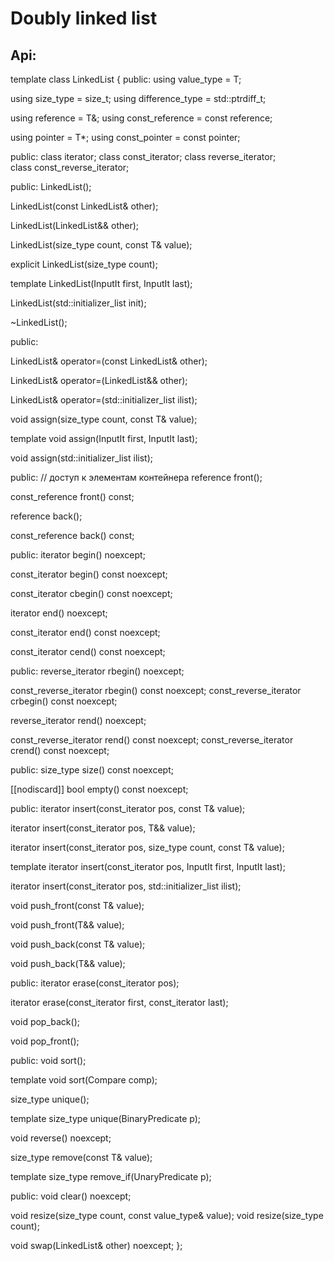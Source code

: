 # Doubly linked list

## Api:
template <class T>
class LinkedList {
public: 
   using value_type = T;
 
   using size_type = size_t;
   using difference_type = std::ptrdiff_t;
 
   using reference = T&;
   using const_reference = const reference;
 
   using pointer = T*;
   using const_pointer = const pointer;
 
public: 
   class iterator;
   class const_iterator;
   class reverse_iterator;     
   class const_reverse_iterator;
 
public:
   LinkedList();

   LinkedList(const LinkedList& other);

   LinkedList(LinkedList&& other);
 
   LinkedList(size_type count, const T& value);

   explicit LinkedList(size_type count);
 
   template<typename InputIt>
   LinkedList(InputIt first, InputIt last);
 
   LinkedList(std::initializer_list<T> init);
 
   ~LinkedList();
 
public:

   LinkedList& operator=(const LinkedList& other);

   LinkedList& operator=(LinkedList&& other);
 
   LinkedList& operator=(std::initializer_list<T> ilist);
 
   void assign(size_type count, const T& value);

   template<typename InputIt>
   void assign(InputIt first, InputIt last);

   void assign(std::initializer_list<T> ilist);
 
public: // доступ к элементам контейнера
   reference front();

   const_reference front() const;

   reference back();

   const_reference back() const;
 
public:
   iterator begin() noexcept;
 
   const_iterator begin() const noexcept;

   const_iterator cbegin() const noexcept;
 
   iterator end() noexcept;
 
   const_iterator end() const noexcept;

   const_iterator cend() const noexcept;
 
public:
   reverse_iterator rbegin() noexcept;
 
   const_reverse_iterator rbegin() const noexcept;
   const_reverse_iterator crbegin() const noexcept;
 
   reverse_iterator rend() noexcept;
 
   const_reverse_iterator rend() const noexcept;
   const_reverse_iterator crend() const noexcept;
 
public:
   size_type size() const noexcept;

   [[nodiscard]] bool empty() const noexcept;
 
public:
   iterator insert(const_iterator pos, const T& value);

   iterator insert(const_iterator pos, T&& value);

   iterator insert(const_iterator pos, size_type count, const T& value);

   template<typename InputIt>
   iterator insert(const_iterator pos, InputIt first, InputIt last);

   iterator insert(const_iterator pos, std::initializer_list<T> ilist);
 
   void push_front(const T& value);

   void push_front(T&& value);
 
   void push_back(const T& value);

   void push_back(T&& value);
 
public:
   iterator erase(const_iterator pos);

   iterator erase(const_iterator first, const_iterator last);
 
   void pop_back();

   void pop_front();
 
public:
   void sort();

   template<typename Compare>
   void sort(Compare comp);
 
   size_type unique();

   template<typename BinaryPredicate>
   size_type unique(BinaryPredicate p);
 
   void reverse() noexcept;
 
   size_type remove(const T& value);

   template<typename UnaryPredicate>
   size_type remove_if(UnaryPredicate p);
 
public:
   void clear() noexcept;
 
   void resize(size_type count, const value_type& value);
   void resize(size_type count);
 
   void swap(LinkedList& other) noexcept;
};
